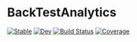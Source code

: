 # BackTestAnalytics

[![Stable](https://img.shields.io/badge/docs-stable-blue.svg)](https://georgegee23.github.io/BackTestAnalytics.jl/stable/)
[![Dev](https://img.shields.io/badge/docs-dev-blue.svg)](https://georgegee23.github.io/BackTestAnalytics.jl/dev/)
[![Build Status](https://github.com/georgegee23/BackTestAnalytics.jl/actions/workflows/CI.yml/badge.svg?branch=master)](https://github.com/georgegee23/BackTestAnalytics.jl/actions/workflows/CI.yml?query=branch%3Amaster)
[![Coverage](https://codecov.io/gh/georgegee23/BackTestAnalytics.jl/branch/master/graph/badge.svg)](https://codecov.io/gh/georgegee23/BackTestAnalytics.jl)
